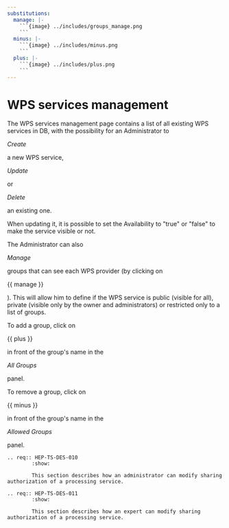 ```yaml
---
substitutions:
  manage: |-
    ```{image} ../includes/groups_manage.png
    ```
  minus: |-
    ```{image} ../includes/minus.png
    ```
  plus: |-
    ```{image} ../includes/plus.png
    ```
---
```


# WPS services management

The WPS services management page contains a list of all existing WPS services in DB, with the possibility for an Administrator to 

*Create*

 a new WPS service, 

*Update*

 or 

*Delete*

 an existing one.

When updating it, it is possible to set the Availability to "true" or "false" to make the service visible or not.

The Administrator can also 

*Manage*

 groups that can see each WPS provider (by clicking on 

{{ manage }}

). This will allow him to define if the WPS service is public (visible for all), private (visible only by the owner and administrators) or restricted only to a list of groups.

To add a group, click on 

{{ plus }}

 in front of the group's name in the 

*All Groups*

 panel.

To remove a group, click on 

{{ minus }}

 in front of the group's name in the 

*Allowed Groups*

 panel.

```{eval-rst}
.. req:: HEP-TS-DES-010
        :show:

        This section describes how an administrator can modify sharing authorization of a processing service.
```

```{eval-rst}
.. req:: HEP-TS-DES-011
        :show:

        This section describes how an expert can modify sharing authorization of a processing service.
```
